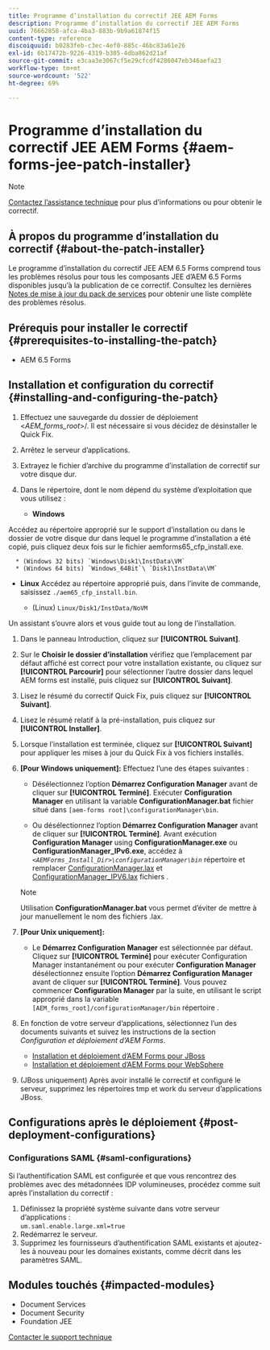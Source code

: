 ```yaml
---
title: Programme d’installation du correctif JEE AEM Forms
description: Programme d’installation du correctif JEE AEM Forms
uuid: 76662858-afca-4ba3-883b-9b9a61874f15
content-type: reference
discoiquuid: b0283feb-c3ec-4ef0-885c-46bc83a61e26
exl-id: 6b17472b-9226-4319-b305-4dba862d21af
source-git-commit: e3caa3e3067cf5e29cfcdf4286047eb346aefa23
workflow-type: tm+mt
source-wordcount: '522'
ht-degree: 69%

---
```


# Programme d’installation du correctif JEE AEM Forms {#aem-forms-jee-patch-installer}

>[!NOTE]
>
>[Contactez l’assistance technique](https://www.adobe.com/account/sign-in.supportportal.html) pour plus d’informations ou pour obtenir le correctif.

## À propos du programme d’installation du correctif {#about-the-patch-installer}

Le programme d’installation du correctif JEE AEM 6.5 Forms comprend tous les problèmes résolus pour tous les composants JEE d’AEM 6.5 Forms disponibles jusqu’à la publication de ce correctif. Consultez les dernières [Notes de mise à jour du pack de services](release-notes.md) pour obtenir une liste complète des problèmes résolus.

## Prérequis pour installer le correctif {#prerequisites-to-installing-the-patch}

* AEM 6.5 Forms

## Installation et configuration du correctif {#installing-and-configuring-the-patch}

1. Effectuez une sauvegarde du dossier de déploiement &lt;*AEM_forms_root*>/. Il est nécessaire si vous décidez de désinstaller le Quick Fix.
1. Arrêtez le serveur d’applications.
1. Extrayez le fichier d’archive du programme d’installation de correctif sur votre disque dur.
1. Dans le répertoire, dont le nom dépend du système d’exploitation que vous utilisez :

   * **Windows**


Accédez au répertoire approprié sur le support d’installation ou dans le dossier de votre disque dur dans lequel le programme d’installation a été copié, puis cliquez deux fois sur le fichier aemforms65_cfp_install.exe.

      * (Windows 32 bits) `Windows\Disk1\InstData\VM`
      * (Windows 64 bits) `Windows_64Bit`\ `Disk1\InstData\VM`
   * **Linux**
Accédez au répertoire approprié puis, dans l’invite de commande, saisissez 
`./aem65_cfp_install.bin`.

      * (Linux) `Linux/Disk1/InstData/NoVM`

   Un assistant s’ouvre alors et vous guide tout au long de l’installation.

1. Dans le panneau Introduction, cliquez sur **[!UICONTROL Suivant]**.
1. Sur le **Choisir le dossier d’installation** vérifiez que l’emplacement par défaut affiché est correct pour votre installation existante, ou cliquez sur **[!UICONTROL Parcourir]** pour sélectionner l’autre dossier dans lequel AEM forms est installé, puis cliquez sur **[!UICONTROL Suivant]**.
1. Lisez le résumé du correctif Quick Fix, puis cliquez sur **[!UICONTROL Suivant]**.
1. Lisez le résumé relatif à la pré-installation, puis cliquez sur **[!UICONTROL Installer]**.
1. Lorsque l’installation est terminée, cliquez sur **[!UICONTROL Suivant]** pour appliquer les mises à jour du Quick Fix à vos fichiers installés.

1. **[Pour Windows uniquement]:** Effectuez l’une des étapes suivantes :
   * Désélectionnez l’option **Démarrez Configuration Manager** avant de cliquer sur **[!UICONTROL Terminé]**. Exécuter **Configuration Manager** en utilisant la variable **ConfigurationManager.bat** fichier situé dans `[aem-forms root]\configurationManager\bin`.

   * Ou désélectionnez l’option **Démarrez Configuration Manager** avant de cliquer sur **[!UICONTROL Terminé]**. Avant exécution **Configuration Manager** using **ConfigurationManager.exe** ou **ConfigurationManager_IPv6.exe**, accédez à *`<AEMForms_Install_Dir>\configurationManager\bin`* répertoire et remplacer [ConfigurationManager.lax](/help/assets/ConfigurationManager.lax) et [ConfigurationManager_IPV6.lax](/help/assets/ConfigurationManager_IPv6.lax) fichiers .
   >[!NOTE]
   >Utilisation **ConfigurationManager.bat** vous permet d’éviter de mettre à jour manuellement le nom des fichiers .lax.

1. **[Pour Unix uniquement]:**

   * Le **Démarrez Configuration Manager** est sélectionnée par défaut. Cliquez sur **[!UICONTROL Terminé]** pour exécuter Configuration Manager instantanément ou pour exécuter **Configuration Manager** désélectionnez ensuite l’option **Démarrez Configuration Manager** avant de cliquer sur **[!UICONTROL Terminé]**. Vous pouvez commencer **Configuration Manager** par la suite, en utilisant le script approprié dans la variable `[AEM_forms_root]/configurationManager/bin` répertoire .

1. En fonction de votre serveur d’applications, sélectionnez l’un des documents suivants et suivez les instructions de la section *Configuration et déploiement d’AEM Forms*.

   * [Installation et déploiement d’AEM Forms pour JBoss](https://www.adobe.com/go/learn_aemforms_installJBoss_65_fr)
   * [Installation et déploiement d’AEM Forms pour WebSphere](https://www.adobe.com/go/learn_aemforms_installWebSphere_65_fr)

1. (JBoss uniquement) Après avoir installé le correctif et configuré le serveur, supprimez les répertoires tmp et work du serveur d’applications JBoss.

## Configurations après le déploiement {#post-deployment-configurations}

### Configurations SAML {#saml-configurations}

Si l’authentification SAML est configurée et que vous rencontrez des problèmes avec des métadonnées IDP volumineuses, procédez comme suit après l’installation du correctif :

1. Définissez la propriété système suivante dans votre serveur d’applications :\
   `um.saml.enable.large.xml=true`
1. Redémarrez le serveur.
1. Supprimez les fournisseurs d’authentification SAML existants et ajoutez-les à nouveau pour les domaines existants, comme décrit dans les paramètres SAML.

## Modules touchés {#impacted-modules}

* Document Services
* Document Security
* Foundation JEE

[Contacter le support technique](https://www.adobe.com/account/sign-in.supportportal.html)
